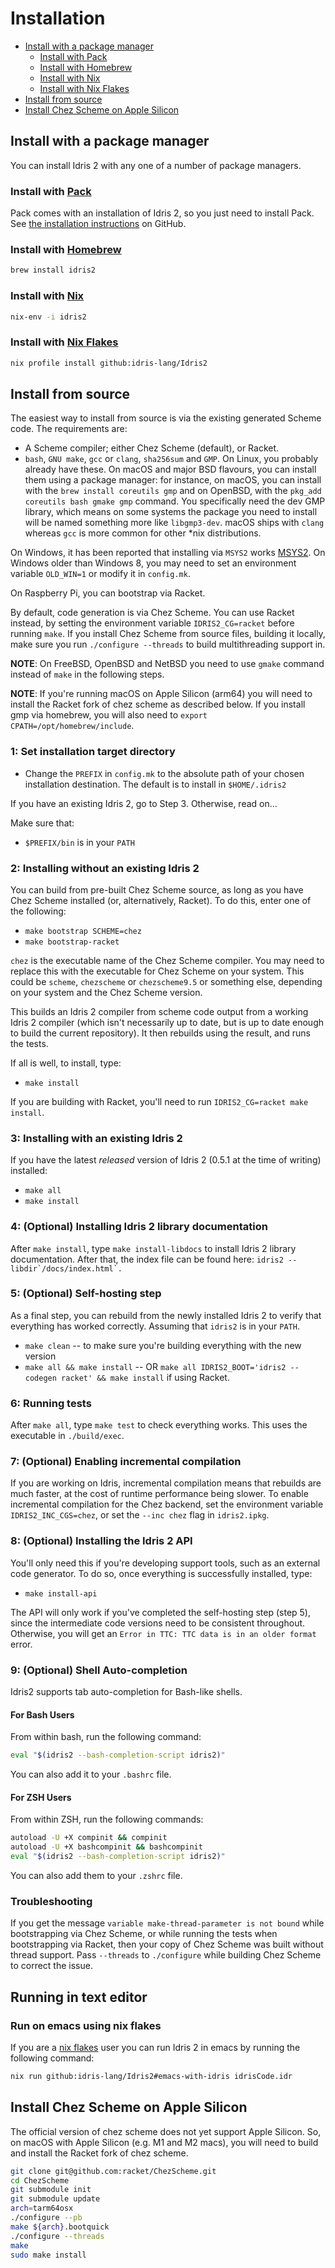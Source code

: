 # Installation

- [Install with a package manager](#install-with-a-package-manager)
  - [Install with Pack](#install-with-pack)
  - [Install with Homebrew](#install-with-homebrew)
  - [Install with Nix](#install-with-nix)
  - [Install with Nix Flakes](#install-with-nix-flakes)
- [Install from source](#install-from-source)
- [Install Chez Scheme on Apple Silicon](#install-chez-scheme-on-apple-silicon)

## Install with a package manager

You can install Idris 2 with any one of a number of package managers.

### Install with [Pack](https://github.com/stefan-hoeck/idris2-pack/blob/main/INSTALL.md)
Pack comes with an installation of Idris 2, so you just need to install Pack. See [the installation instructions](https://github.com/stefan-hoeck/idris2-pack/blob/main/INSTALL.md) on GitHub.
### Install with [Homebrew](https://brew.sh/)
```sh
brew install idris2
```
### Install with [Nix](https://nixos.org/features.html)
```sh
nix-env -i idris2
```
### Install with [Nix Flakes](https://nixos.wiki/wiki/Flakes)
```sh
nix profile install github:idris-lang/Idris2
```

## Install from source

The easiest way to install from source is via the existing generated Scheme
code. The requirements are:

- A Scheme compiler; either Chez Scheme (default), or Racket.
- `bash`, `GNU make`, `gcc` or `clang`, `sha256sum` and `GMP`.  On Linux, you probably already
  have these.  On macOS and major BSD flavours, you can install them using a
  package manager: for instance, on macOS, you can install with the
  `brew install coreutils gmp` and on OpenBSD, with the `pkg_add coreutils
  bash gmake gmp` command. You specifically need the dev GMP library, which
  means on some systems the package you need to install will be named
  something more like `libgmp3-dev`. macOS ships with `clang` whereas `gcc` is more
  common for other \*nix distributions.

On Windows, it has been reported that installing via `MSYS2` works
[MSYS2](https://www.msys2.org/). On Windows older than Windows 8, you may need to
set an environment variable `OLD_WIN=1` or modify it in `config.mk`.

On Raspberry Pi, you can bootstrap via Racket.

By default, code generation is via Chez Scheme. You can use Racket instead,
by setting the environment variable `IDRIS2_CG=racket` before running `make`.
If you install Chez Scheme from source files, building it locally,
make sure you run `./configure --threads` to build multithreading support in.

**NOTE**: On FreeBSD, OpenBSD and NetBSD you need to use `gmake` command instead
of `make` in the following steps.

**NOTE**: If you're running macOS on Apple Silicon (arm64) you will need to
install the Racket fork of chez scheme as described below.  If you install gmp
via homebrew, you will also need to `export CPATH=/opt/homebrew/include`.

### 1: Set installation target directory

- Change the `PREFIX` in `config.mk` to the absolute path of your chosen
installation destination. The default is to install in `$HOME/.idris2`

If you have an existing Idris 2, go to Step 3. Otherwise, read on...

Make sure that:

- `$PREFIX/bin` is in your `PATH`

### 2: Installing without an existing Idris 2

You can build from pre-built Chez Scheme source, as long as you have Chez Scheme
installed (or, alternatively, Racket). To do this, enter one of the following:

- `make bootstrap SCHEME=chez`
- `make bootstrap-racket`

`chez` is the executable name of the Chez Scheme compiler. You may need to
replace this with the executable for Chez Scheme on your system. This could be
`scheme`, `chezscheme` or `chezscheme9.5` or something else, depending on your
system and the Chez Scheme version.

This builds an Idris 2 compiler from scheme code output from a working Idris 2
compiler (which isn't necessarily up to date, but is up to date enough to
build the current repository). It then rebuilds using the result, and runs
the tests.

If all is well, to install, type:

- `make install`

If you are building with Racket, you'll need to run `IDRIS2_CG=racket make install`.

### 3: Installing with an existing Idris 2

If you have the latest *released* version of Idris 2
(0.5.1 at the time of writing) installed:

- `make all`
- `make install`

### 4: (Optional) Installing Idris 2 library documentation

After `make install`, type `make install-libdocs` to install Idris 2 library documentation.  After
that, the index file can be found here: ``idris2 --libdir`/docs/index.html`.``

### 5: (Optional) Self-hosting step

As a final step, you can rebuild from the newly installed Idris 2 to verify
that everything has worked correctly. Assuming that `idris2` is in your
`PATH`.

- `make clean` -- to make sure you're building everything with the new version
- `make all && make install` -- OR
`make all IDRIS2_BOOT='idris2 --codegen racket' && make install`
if using Racket.

### 6: Running tests

After `make all`, type `make test` to check everything works. This uses the
executable in `./build/exec`.

### 7: (Optional) Enabling incremental compilation

If you are working on Idris, incremental compilation means that rebuilds are
much faster, at the cost of runtime performance being slower. To enable
incremental compilation for the Chez backend, set the environment variable
`IDRIS2_INC_CGS=chez`, or set the `--inc chez` flag in `idris2.ipkg`.

### 8: (Optional) Installing the Idris 2 API

You'll only need this if you're developing support tools, such as an external
code generator. To do so, once everything is successfully installed, type:

- `make install-api`

The API will only work if you've completed the self-hosting step (step 5), since
the intermediate code versions need to be consistent throughout. Otherwise, you
will get an `Error in TTC: TTC data is in an older format` error.

### 9: (Optional) Shell Auto-completion

Idris2 supports tab auto-completion for Bash-like shells.

#### For Bash Users

From within bash, run the following command:

```sh
eval "$(idris2 --bash-completion-script idris2)"
```

You can also add it to your `.bashrc` file.

#### For ZSH Users

From within ZSH, run the following commands:

```sh
autoload -U +X compinit && compinit
autoload -U +X bashcompinit && bashcompinit
eval "$(idris2 --bash-completion-script idris2)"
```

You can also add them to your `.zshrc` file.

### Troubleshooting

If you get the message `variable make-thread-parameter is not bound` while
bootstrapping via Chez Scheme, or while running the tests when bootstrapping via
Racket, then your copy of Chez Scheme was built without thread support. Pass
`--threads` to `./configure` while building Chez Scheme to correct the issue.

## Running in text editor

### Run on emacs using nix flakes

If you are a [nix flakes](https://nixos.wiki/wiki/Flakes) user you can run
Idris 2 in emacs by running the following command:

```sh
nix run github:idris-lang/Idris2#emacs-with-idris idrisCode.idr
```

## Install Chez Scheme on Apple Silicon

The official version of chez scheme does not yet support Apple Silicon. So, on
macOS with Apple Silicon (e.g. M1 and M2 macs), you will need to build and install
the Racket fork of chez scheme.

```sh
git clone git@github.com:racket/ChezScheme.git
cd ChezScheme
git submodule init
git submodule update
arch=tarm64osx
./configure --pb
make ${arch}.bootquick
./configure --threads
make
sudo make install
```
